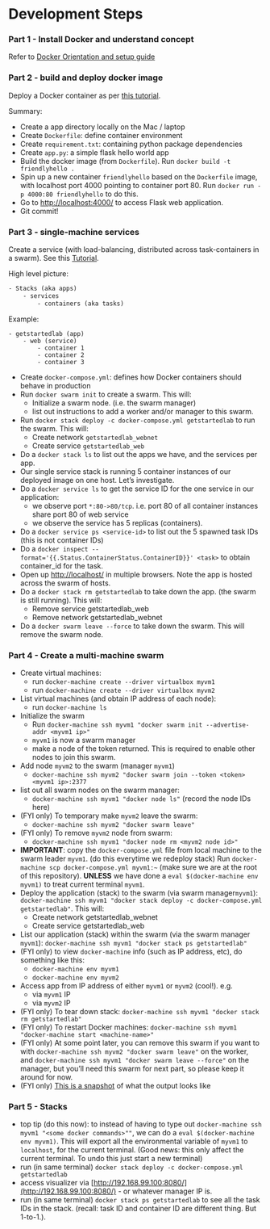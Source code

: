 
# Development Steps

### Part 1 - Install Docker and understand concept

Refer to [Docker Orientation and setup guide](https://docs.docker.com/get-started/)

### Part 2 - build and deploy docker image

Deploy a Docker container as per [this tutorial](https://docs.docker.com/get-started/part2/).

Summary:

- Create a app directory locally on the Mac / laptop
- Create `Dockerfile`: define container environment
- Create `requirement.txt`: containing python package dependencies
- Create `app.py`: a simple flask hello world app
- Build the docker image (from `Dockerfile`). Run `docker build -t friendlyhello .`
- Spin up a new container `friendlyhello` based on the `Dockerfile` image, with localhost port 4000 pointing to 
  container port 80. Run `docker run -p 4000:80 friendlyhello` to do this.
- Go to [http://localhost:4000/](http://localhost:4000/) to access Flask web application.
- Git commit!

### Part 3 - single-machine services

Create a service (with load-balancing, distributed across task-containers in a swarm).
See this [Tutorial](https://docs.docker.com/get-started/part3/).

High level picture:

```.txt
- Stacks (aka apps)
    - services
        - containers (aka tasks)
```

Example:

```
- getstartedlab (app)
    - web (service)
        - container 1
        - container 2
        - container 3
```

- Create `docker-compose.yml`: defines how Docker containers should behave in production
- Run `docker swarm init` to create a swarm. This will:
    - Initialize a swarm node. (i.e. the swarm manager)
    - list out instructions to add a worker and/or manager to this swarm.
- Run `docker stack deploy -c docker-compose.yml getstartedlab` to run the swarm. This will:
    - Create network `getstartedlab_webnet`
    - Create service `getstartedlab_web`
- Do a `docker stack ls` to list out the apps we have, and the services per app.
- Our single service stack is running 5 container instances of our deployed image on one host. Let’s investigate.
- Do a `docker service ls` to get the service ID for the one service in our application:
    - we observe port `*:80->80/tcp`. i.e. port 80 of all container instances share port 80 of web service
    - we observe the service has 5 replicas (containers).
- Do a `docker service ps <service-id>` to list out the 5 spawned task IDs (this is not container IDs)
- Do a `docker inspect --format='{{.Status.ContainerStatus.ContainerID}}' <task>` to obtain container_id for the task.
- Open up [http://localhost/](http://localhost/) in multiple browsers. Note the app is hosted across the swarm of hosts.
- Do a `docker stack rm getstartedlab` to take down the app. (the swarm is still running). This will:
    - Remove service getstartedlab_web
    - Remove network getstartedlab_webnet
- Do a `docker swarm leave --force` to take down the swarm. This will remove the swarm node.

### Part 4 - Create a multi-machine swarm

- Create virtual machines:
    - run `docker-machine create --driver virtualbox myvm1`
    - run `docker-machine create --driver virtualbox myvm2`
- List virtual machines (and obtain IP address of each node):
    - run `docker-machine ls`
- Initialize the swarm
    - Run `docker-machine ssh myvm1 "docker swarm init --advertise-addr <myvm1 ip>"`
    - `myvm1` is now a swarm manager
    - make a node of the token returned. This is required to enable other nodes to join this swarm.
- Add node `myvm2` to the swarm (manager `myvm1`)
    - `docker-machine ssh myvm2 "docker swarm join --token <token> <myvm1 ip>:2377`
- list out all swarm nodes on the swarm manager:
    - `docker-machine ssh myvm1 "docker node ls"` (record the node IDs here)
- (FYI only) To temporary make `myvm2` leave the swarm:
    - `docker-machine ssh myvm2 "docker swarm leave"`
- (FYI only) To remove `myvm2` node from swarm:
    - `docker-machine ssh myvm1 "docker node rm <myvm2 node id>"`
- **IMPORTANT**: copy the `docker-compose.yml` file from local machine to the swarm leader `myvm1`.
    (do this everytime we redeploy stack)
    Run `docker-machine scp docker-compose.yml myvm1:~`  (make sure we are at the root of this repository).
    **UNLESS** we have done a `eval $(docker-machine env myvm1)` to treat current terminal `myvm1`.
- Deploy the application (stack) to the swarm (via swarm manager`myvm1`):
    `docker-machine ssh myvm1 "docker stack deploy -c docker-compose.yml getstartedlab"`. This will:
  - Create network getstartedlab_webnet
  - Create service getstartedlab_web
- List our application (stack) within the swarm (via the swarm manager `myvm1`):
    `docker-machine ssh myvm1 "docker stack ps getstartedlab"`
- (FYI only) to view `docker-machine` info (such as IP address, etc), do something like this:
    - `docker-machine env myvm1`
    - `docker-machine env myvm2`
- Access app from IP address of either `myvm1` or `myvm2` (cool!). e.g.
    - via `myvm1` IP
    - via `myvm2` IP  
- (FYI only) To tear down stack: `docker-machine ssh myvm1 "docker stack rm getstartedlab"`
- (FYI only) To restart Docker machines: `docker-machine ssh myvm1 "docker-machine start <machine-name>"`
- (FYI only) At some point later, you can remove this swarm if you want to with
    `docker-machine ssh myvm2 "docker swarm leave"` on the worker, and
    `docker-machine ssh myvm1 "docker swarm leave --force"` on the manager,
    but you’ll need this swarm for next part, so please keep it around for now.
- (FYI only) [This is a snapshot](https://twitter.com/jAtlas7/status/923948835088621571)
    of what the output looks like
 
 ### Part 5 - Stacks
 
 - top tip (do this now): to instead of having to type out `docker-machine ssh myvm1 "<some docker commands>""`,
    we can do a
    `eval $(docker-machine env myvm1)`. This will export all the environmental variable of `myvm1` to `localhost`,
    for the current terminal. (Good news: this only affect the current terminal. To undo this just start a new terminal)
 - run (in same terminal) `docker stack deploy -c docker-compose.yml getstartedlab`
 - access visualizer via [http://192.168.99.100:8080/](http://192.168.99.100:8080/) - or whatever manager IP is.
 - run (in same terminal) `docker stack ps getstartedlab` to see all the task IDs in the stack.
    (recall: task ID and container ID are different thing. But 1-to-1.).
 